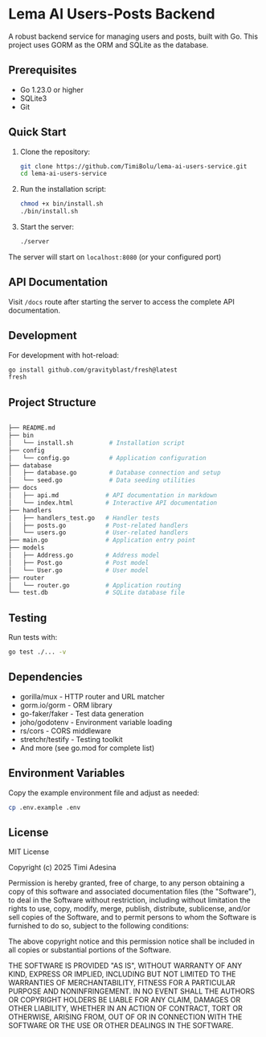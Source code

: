 

# Lema AI Users-Posts Backend

A robust backend service for managing users and posts, built with Go. This project uses GORM as the ORM and SQLite as the database.

## Prerequisites

- Go 1.23.0 or higher
- SQLite3
- Git

## Quick Start

1. Clone the repository:
   ```bash
   git clone https://github.com/TimiBolu/lema-ai-users-service.git
   cd lema-ai-users-service
   ```

2. Run the installation script:
   ```bash
   chmod +x bin/install.sh
   ./bin/install.sh
   ```

3. Start the server:
   ```bash
   ./server
   ```

The server will start on `localhost:8080` (or your configured port)

## API Documentation

Visit `/docs` route after starting the server to access the complete API documentation.

## Development

For development with hot-reload:
```bash
go install github.com/gravityblast/fresh@latest
fresh
```

## Project Structure
```bash

├── README.md
├── bin
│   └── install.sh          # Installation script
├── config
│   └── config.go           # Application configuration
├── database
│   ├── database.go         # Database connection and setup
│   └── seed.go             # Data seeding utilities
├── docs
│   ├── api.md             # API documentation in markdown
│   └── index.html         # Interactive API documentation
├── handlers
│   ├── handlers_test.go   # Handler tests
│   ├── posts.go           # Post-related handlers
│   └── users.go           # User-related handlers
├── main.go                # Application entry point
├── models
│   ├── Address.go         # Address model
│   ├── Post.go            # Post model
│   └── User.go            # User model
├── router
│   └── router.go          # Application routing
└── test.db                # SQLite database file
```

## Testing

Run tests with:
```bash
go test ./... -v
```

## Dependencies

- gorilla/mux - HTTP router and URL matcher
- gorm.io/gorm - ORM library
- go-faker/faker - Test data generation
- joho/godotenv - Environment variable loading
- rs/cors - CORS middleware
- stretchr/testify - Testing toolkit
- And more (see go.mod for complete list)

## Environment Variables

Copy the example environment file and adjust as needed:
```bash
cp .env.example .env
```

## License

MIT License

Copyright (c) 2025 Timi Adesina

Permission is hereby granted, free of charge, to any person obtaining a copy
of this software and associated documentation files (the "Software"), to deal
in the Software without restriction, including without limitation the rights
to use, copy, modify, merge, publish, distribute, sublicense, and/or sell
copies of the Software, and to permit persons to whom the Software is
furnished to do so, subject to the following conditions:

The above copyright notice and this permission notice shall be included in all
copies or substantial portions of the Software.

THE SOFTWARE IS PROVIDED "AS IS", WITHOUT WARRANTY OF ANY KIND, EXPRESS OR
IMPLIED, INCLUDING BUT NOT LIMITED TO THE WARRANTIES OF MERCHANTABILITY,
FITNESS FOR A PARTICULAR PURPOSE AND NONINFRINGEMENT. IN NO EVENT SHALL THE
AUTHORS OR COPYRIGHT HOLDERS BE LIABLE FOR ANY CLAIM, DAMAGES OR OTHER
LIABILITY, WHETHER IN AN ACTION OF CONTRACT, TORT OR OTHERWISE, ARISING FROM,
OUT OF OR IN CONNECTION WITH THE SOFTWARE OR THE USE OR OTHER DEALINGS IN THE
SOFTWARE.
